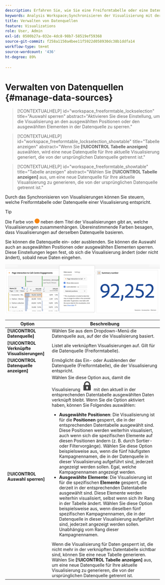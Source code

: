 ```yaml
---
description: Erfahren Sie, wie Sie eine Freiformtabelle oder eine Datenquelle mit der entsprechenden Visualisierung synchronisieren.
keywords: Analysis Workspace;Synchronisieren der Visualisierung mit der Datenquelle
title: Verwalten von Datenquellen
feature: Visualizations
role: User, Admin
exl-id: 0500b27a-032e-4dc8-98b7-58519ef59368
source-git-commit: f258a1150a4bee11f5922d058930dc38b1ddfa14
workflow-type: tm+mt
source-wordcount: '436'
ht-degree: 89%

---
```


# Verwalten von Datenquellen {#manage-data-sources}

>[!CONTEXTUALHELP]
>id="workspace_freeformtable_lockselection"
>title="Auswahl sperren"
>abstract="Aktivieren Sie diese Einstellung, um die Visualisierung an den ausgewählten Positionen oder den ausgewählten Elementen in der Datenquelle zu sperren."

>[!CONTEXTUALHELP]
>id="workspace_freeformtable_lockselection_showtable"
>title="Tabelle anzeigen"
>abstract="Wenn Sie **[!UICONTROL Tabelle anzeigen]** auswählen, wird eine neue Datenquelle für Ihre aktuelle Visualisierung generiert, die von der ursprünglichen Datenquelle getrennt ist."

>[!CONTEXTUALHELP]
>id="workspace_freeformtable_showtable"
>title="Tabelle anzeigen"
>abstract="Wählen Sie **[!UICONTROL Tabelle anzeigen]** aus, um eine neue Datenquelle für Ihre aktuelle Visualisierung zu generieren, die von der ursprünglichen Datenquelle getrennt ist."


Durch das Synchronisieren von Visualisierungen können Sie steuern, welche Freiformtabelle oder Datenquelle einer Visualisierung entspricht.


>[!TIP]
>
>Die Farbe von ![StatusOrange](/help/assets/icons/StatusOrange.svg) neben dem Titel der Visualisierungen gibt an, welche Visualisierungen zusammenhängen. Übereinstimmende Farben besagen, dass Visualisierungen auf derselben Datenquelle basieren.
>

Sie können die Datenquelle ein- oder ausblenden. Sie können die Auswahl auch an ausgewählten Positionen oder ausgewählten Elementen sperren. Diese Einstellungen legen fest, ob sich die Visualisierung ändert (oder nicht ändert), sobald neue Daten eingehen.

![Das Dialogfeld mit der Option „Datenquelle“ mit den Optionen, die im nächsten Abschnitt beschrieben werden.](assets/lock-selection.png)

<!--
**Tip:** You can tell which visualizations are related by the color of the dot next to the title. Matching colors mean that visualizations are based on the same data source.

Managing a data source lets you show the data source or lock the selection. These settings determine how the visualization changes (or doesn't change) when new data comes in.

1. [Create a project](/help/analyze/analysis-workspace/home.md) with a data table and a [visualization](/help/analyze/analysis-workspace/visualizations/freeform-analysis-visualizations.md).
1. In the data table, select the cells (data source) you want to associate with the visualization.
1. In the visualization, click the dot next to the title to bring up the **[!UICONTROL Data Source]** dialog. Select **[!UICONTROL Show Data Source]** or **[!UICONTROL Lock Selection]**.

   ![](assets/manage-data-source.png)

   Synchronizing a visualization to a table cell creates a new (hidden) table and color-codes the synchronized visualization with that table.

>[!BEGINSHADEBOX]

See ![VideoCheckedOut](/help/assets/icons/VideoCheckedOut.svg) [Data source settings](https://video.tv.adobe.com/v/23729?quality=12&learn=on){target="_blank"} for a demo video.

>[!ENDSHADEBOX]

-->

| Option | Beschreibung |
|--- |--- |
| **[!UICONTROL Datenquelle]** | Wählen Sie aus dem Dropdown-Menü die Datenquelle aus, auf der die Visualisierung basiert. |
| **[!UICONTROL Verknüpfte Visualisierungen]** | Listet alle verknüpften Visualisierungen auf. Gilt für die Datenquelle (Freiformtabelle). |
| **[!UICONTROL Datenquelle anzeigen]** | Ermöglicht das Ein- oder Ausblenden der Datenquelle (Freiformtabelle), die der Visualisierung entspricht. |
| **[!UICONTROL Auswahl sperren]** | Wählen Sie diese Option aus, damit die Visualisierung ![LockClosed](/help/assets/icons/LockClosed.svg) mit den aktuell in der entsprechenden Datentabelle ausgewählten Daten verknüpft bleibt. Wenn Sie die Option aktiviert haben, können Sie Folgendes auswählen:  <ul><li>**Ausgewählte Positionen**: Die Visualisierung ist für die **Positionen** gesperrt, die in der entsprechenden Datentabelle ausgewählt sind. Diese Positionen werden weiterhin visualisiert, auch wenn sich die spezifischen Elemente auf diesen Positionen ändern (z. B. durch Sortier- oder Filtervorgänge). Wählen Sie diese Option beispielsweise aus, wenn die fünf häufigsten Kampagnennamen, die in der Datenquelle in dieser Visualisierung aufgeführt sind, jederzeit angezeigt werden sollen. Egal, welche Kampagnennamen angezeigt werden.</li> <li>**Ausgewählte Elemente**: Die Visualisierung ist für die spezifischen **Elemente** gesperrt, die derzeit in der entsprechenden Datentabelle ausgewählt sind. Diese Elemente werden weiterhin visualisiert, selbst wenn sich ihr Rang in der Tabelle ändert. Wählen Sie diese Option beispielsweise aus, wenn dieselben fünf spezifischen Kampagnennamen, die in der Datenquelle in dieser Visualisierung aufgeführt sind, jederzeit angezeigt werden sollen. Unabhängig vom Rang dieser Kampagnennamen.</li></ul>Wenn die Visualisierung für Daten gesperrt ist, die nicht mehr in der verknüpften Datentabelle sichtbar sind, können Sie eine neue Tabelle generieren. Wählen Sie **[!UICONTROL Tabelle anzeigen]** aus, um eine neue Datenquelle für Ihre aktuelle Visualisierung zu generieren, die von der ursprünglichen Datenquelle getrennt ist. |
